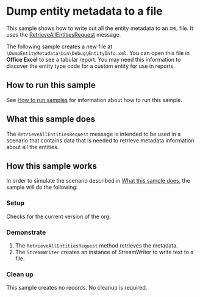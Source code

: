 # Dump entity metadata to a file

This sample shows how to write out all the entity metadata to an `XML` file. It uses the [RetrieveAllEntitiesRequest](https://docs.microsoft.com/dotnet/api/microsoft.xrm.sdk.messages.retrieveallentitiesrequest?view=dynamics-general-ce-9) message.

The following sample creates a new file at `\DumpEntityMetadata\bin\Debug\EntityInfo.xml`. You can open this file in **Office Excel** to see a tabular report. You may need this information to discover the entity type code for a custom entity for use in reports.

## How to run this sample

See [How to run samples](https://github.com/microsoft/PowerApps-Samples/blob/master/cds/README.md) for information about how to run this sample.

## What this sample does

The `RetrieveAllEntitiesRequest` message is intended to be used in a scenario that contains data that is needed to retrieve metadata information about all the entities.

## How this sample works

In order to simulate the scenario described in [What this sample does](#what-this-sample-does), the sample will do the following:

### Setup

Checks for the current version of the org.

### Demonstrate

1. The `RetrieveAllEntitiesRequest` method retrieves the metadata. 
1. The `StreamWriter` creates an instance of StreamWriter to write text to a file.

### Clean up

This sample creates no records. No cleanup is required.



